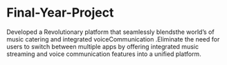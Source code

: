 # Final-Year-Project
Developed a Revolutionary platform that seamlessly blendsthe world’s of music catering and integrated voiceCommunication .Eliminate the need for users to switch between multiple apps by offering integrated music streaming and voice communication features into a unified platform.

